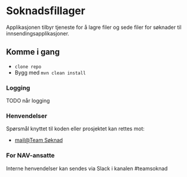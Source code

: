 Soknadsfillager
================
Applikasjonen tilbyr tjeneste for å lagre filer og sede filer for søknader til innsendingsapplikasjoner.

## Komme i gang
* `clone repo`
* Bygg med `mvn clean install`

### Logging
TODO når logging

### Henvendelser
Spørsmål knyttet til koden eller prosjektet kan rettes mot:
* [mail@Team Søknad](DGNAVITTeamselvbetjening-Soknad@nav.no)

### For NAV-ansatte
Interne henvendelser kan sendes via Slack i kanalen #teamsoknad


